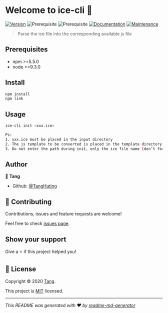 # Welcome to ice-cli 👋

[![Version](https://img.shields.io/npm/v/ice-cli.svg)](https://www.npmjs.com/package/ice-cli)
![Prerequisite](https://img.shields.io/badge/npm-%3E%3D5.5.0-blue.svg)
![Prerequisite](https://img.shields.io/badge/node-%3E%3D9.3.0-blue.svg)
[![Documentation](https://img.shields.io/badge/documentation-yes-brightgreen.svg)](https://github.com/kefranabg/readme-md-generator#readme)
[![Maintenance](https://img.shields.io/badge/Maintained%3F-yes-green.svg)](https://github.com/kefranabg/readme-md-generator/graphs/commit-activity)

> Parse the ice file into the corresponding available js file

## Prerequisites

- npm >=5.5.0
- node >=9.3.0

## Install

```sh
npm install
npm link
```

## Usage

```sh
ice-cli init <xxx.ice>

Ps:
1. xxx.ice must be placed in the input directory
2. The js template to be converted is placed in the template directory
3. Do not enter the path during init, only the ice file name (don’t forget the suffix)
```

## Author

👤 **Tang**

- Github: [@TangHuting](https://github.com/TangHuting)

## 🤝 Contributing

Contributions, issues and feature requests are welcome!

Feel free to check [issues page](https://github.com/kefranabg/readme-md-generator/issues).

## Show your support

Give a ⭐️ if this project helped you!

## 📝 License

Copyright © 2020 [Tang](https://github.com/TangHuting).

This project is [MIT](https://github.com/kefranabg/readme-md-generator/blob/master/LICENSE) licensed.

---

_This README was generated with ❤️ by [readme-md-generator](https://github.com/kefranabg/readme-md-generator)_
